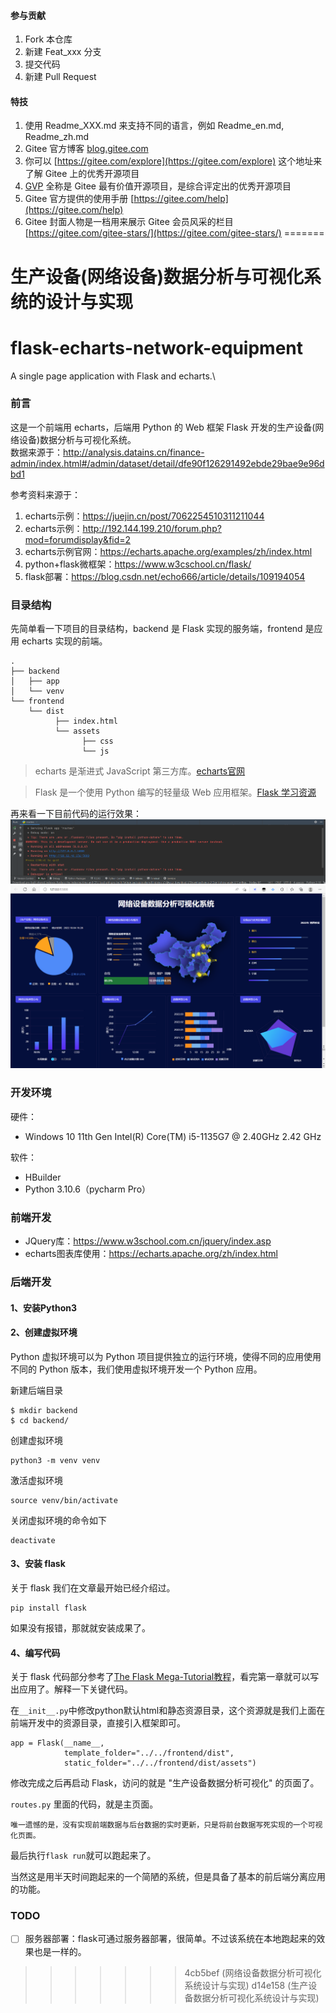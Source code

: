 #### 参与贡献

1.  Fork 本仓库
2.  新建 Feat_xxx 分支
3.  提交代码
4.  新建 Pull Request

#### 特技

1.  使用 Readme\_XXX.md 来支持不同的语言，例如 Readme\_en.md, Readme\_zh.md
2.  Gitee 官方博客 [blog.gitee.com](https://blog.gitee.com)
3.  你可以 [https://gitee.com/explore](https://gitee.com/explore) 这个地址来了解 Gitee 上的优秀开源项目
4.  [GVP](https://gitee.com/gvp) 全称是 Gitee 最有价值开源项目，是综合评定出的优秀开源项目
5.  Gitee 官方提供的使用手册 [https://gitee.com/help](https://gitee.com/help)
6.  Gitee 封面人物是一档用来展示 Gitee 会员风采的栏目 [https://gitee.com/gitee-stars/](https://gitee.com/gitee-stars/)
=======
# 生产设备(网络设备)数据分析与可视化系统的设计与实现
# flask-echarts-network-equipment
A single page application with Flask and echarts.\

### 前言
这是一个前端用 echarts，后端用 Python 的 Web 框架 Flask 开发的生产设备(网络设备)数据分析与可视化系统。\
数据来源于：http://analysis.datains.cn/finance-admin/index.html#/admin/dataset/detail/dfe90f126291492ebde29bae9e96dbd1

参考资料来源于：
1. echarts示例：https://juejin.cn/post/7062254510311211044
2. echarts示例：http://192.144.199.210/forum.php?mod=forumdisplay&fid=2
3. echarts示例官网：https://echarts.apache.org/examples/zh/index.html
4. python+flask微框架：https://www.w3cschool.cn/flask/
5. flask部署：https://blog.csdn.net/echo666/article/details/109194054
### 目录结构
先简单看一下项目的目录结构，backend 是 Flask 实现的服务端，frontend 是应用 echarts 实现的前端。

```
.
├── backend
│   ├── app
│   └── venv
└── frontend
    └── dist
          ├── index.html
          └── assets
                ├── css
                └── js
```
> echarts 是渐进式 JavaScript 第三方库。[echarts官网](https://echarts.apache.org/examples/zh/index.html)

> Flask 是一个使用 Python 编写的轻量级 Web 应用框架。[Flask 学习资源](https://dormousehole.readthedocs.io/en/latest/)

再来看一下目前代码的运行效果：
![img.png](img.png)
![img_1.png](img_1.png)

### 开发环境
硬件：
- Windows 10 11th Gen Intel(R) Core(TM) i5-1135G7 @ 2.40GHz   2.42 GHz

软件：
- HBuilder
- Python 3.10.6（pycharm Pro）


### 前端开发

- JQuery库：https://www.w3school.com.cn/jquery/index.asp
- echarts图表库使用：https://echarts.apache.org/zh/index.html

### 后端开发

#### 1、安装Python3

#### 2、创建虚拟环境
Python 虚拟环境可以为 Python 项目提供独立的运行环境，使得不同的应用使用不同的 Python 版本，我们使用虚拟环境开发一个 Python 应用。

新建后端目录
```
$ mkdir backend
$ cd backend/
```

创建虚拟环境
```
python3 -m venv venv
```

激活虚拟环境
```
source venv/bin/activate
```

关闭虚拟环境的命令如下
```
deactivate
```

#### 3、安装 flask

关于 flask 我们在文章最开始已经介绍过。

```
pip install flask
```

如果没有报错，那就就安装成果了。


#### 4、编写代码
关于 flask 代码部分参考了[The Flask Mega-Tutorial教程](https://github.com/luhuisicnu/The-Flask-Mega-Tutorial-zh)，看完第一章就可以写出应用了。解释一下关键代码。

在`__init__.py`中修改python默认html和静态资源目录，这个资源就是我们上面在前端开发中的资源目录，直接引入框架即可。

```
app = Flask(__name__,
            template_folder="../../frontend/dist",
            static_folder="../../frontend/dist/assets")
```

修改完成之后再启动 Flask，访问的就是 "生产设备数据分析可视化" 的页面了。

`routes.py` 里面的代码，就是主页面。

``
    唯一遗憾的是，没有实现前端数据与后台数据的实时更新，只是将前台数据写死实现的一个可视化页面。
``

最后执行`flask run`就可以跑起来了。

当然这是用半天时间跑起来的一个简陋的系统，但是具备了基本的前后端分离应用的功能。

### TODO
- [ ] 服务器部署：flask可通过服务器部署，很简单。不过该系统在本地跑起来的效果也是一样的。
>>>>>>> 4cb5bef (网络设备数据分析可视化系统设计与实现)
>>>>>>> d14e158 (生产设备数据分析可视化系统设计与实现)




